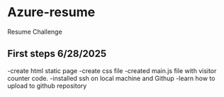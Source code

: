 # Azure-resume
Resume Challenge 

## First steps 6/28/2025

-create html static page
-create css file
-created main.js file with visitor counter code.
-installed ssh on local machine and Githup
-learn how to upload to github repository
